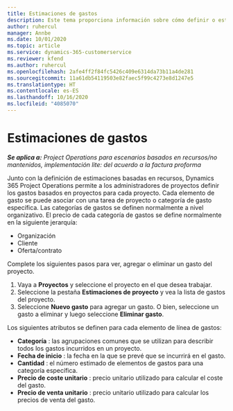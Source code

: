 ```yaml
---
title: Estimaciones de gastos
description: Este tema proporciona información sobre cómo definir o estimar los gastos basados en proyectos.
author: ruhercul
manager: Annbe
ms.date: 10/01/2020
ms.topic: article
ms.service: dynamics-365-customerservice
ms.reviewer: kfend
ms.author: ruhercul
ms.openlocfilehash: 2afe4ff2f84fc5426c409e6314da73b11a4de281
ms.sourcegitcommit: 11a61db54119503e82faec5f99c4273e8d1247e5
ms.translationtype: HT
ms.contentlocale: es-ES
ms.lasthandoff: 10/16/2020
ms.locfileid: "4085070"
---
```

# <a name="expense-estimates"></a>Estimaciones de gastos
_**Se aplica a:** Project Operations para escenarios basados en recursos/no mantenidos, implementación lite: del acuerdo a la factura proforma_

Junto con la definición de estimaciones basadas en recursos, Dynamics 365 Project Operations permite a los administradores de proyectos definir los gastos basados en proyectos para cada proyecto. Cada elemento de gasto se puede asociar con una tarea de proyecto o categoría de gasto específica. Las categorías de gastos se definen normalmente a nivel organizativo. El precio de cada categoría de gastos se define normalmente en la siguiente jerarquía:

- Organización
- Cliente
- Oferta/contrato

Complete los siguientes pasos para ver, agregar o eliminar un gasto del proyecto.

1. Vaya a **Proyectos** y seleccione el proyecto en el que desea trabajar.
2. Seleccione la pestaña **Estimaciones de proyecto** y vea la lista de gastos del proyecto.
3. Seleccione **Nuevo gasto** para agregar un gasto. O bien, seleccione un gasto a eliminar y luego seleccione **Eliminar gasto**.

Los siguientes atributos se definen para cada elemento de línea de gastos:

- **Categoría** : las agrupaciones comunes que se utilizan para describir todos los gastos incurridos en un proyecto.
- **Fecha de inicio** : la fecha en la que se prevé que se incurrirá en el gasto.
- **Cantidad** : el número estimado de elementos de gastos para una categoría específica.
- **Precio de coste unitario** : precio unitario utilizado para calcular el coste del gasto.
- **Precio de venta unitario** : precio unitario utilizado para calcular los precios de venta del gasto.

